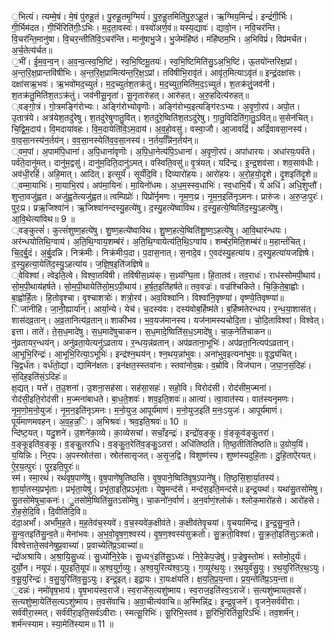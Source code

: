 

  
॒भित्यं। त्यम्मे॒षं। मे॒षं पु॑रुहू॒तं। पु॒रुहू॒तमृ॒ग्मियं॑। पु॒रु॒हू॒तमिति॑पु॒रु॒ऽहू॒तं। ऋ॒ग्मिय॒मिन्द्रं॑। इन्द्रं॑गी॒र्भिः। गी॒र्भिम॑दत। गी॒र्भिरिति॑गीः॒ऽभिः। म॒द॒ता॒वस्वः॑। वस्वो॑अर्ण॒वं॥ यस्य॒द्यावः॑। द्यावो॒न। नवि॒चर॑न्ति। वि॒चर॑न्ति॒मानु॑षा। वि॒चर॒न्तीति॑वि॒ऽचर॑न्ति। मानु॑षाभु॒जे। भु॒जेमंहि॑ष्ठं। मंहि॑ष्ठम॒भि। अ॒भिविप्रं॑। विप्र॑मर्चत। अ॒र्च॒तेत्य॑र्चत॥  
॒भीं। ई॒म॒व॒न्व॒न्। अ॒व॒न्व॒त्स्व॒भि॒ष्टिं। स्व॒भि॒ष्टिमू॒तयः॑। स्व॒भि॒ष्टिमिति॑सु॒ऽअ॒भि॒ष्टिं। ऊ॒तयो॑न्तरिक्ष॒प्रां। अ॒न्त॒रि॒क्ष॒प्रान्तवि॑षीभिः। अ॒न्त॒रि॒क्ष॒प्रामित्य॑न्त॒रि॒क्ष॒ऽप्रां। तवि॑षीभि॒रावृ॑तं। आवृ॑त॒मित्याऽवृ॑तं॥ इन्द्रं॒दक्षा॑सः। दक्षा॑सऋ॒भवः॑। ऋ॒भवो॑मद॒च्युतं॑। म॒द॒च्युतं॑श॒तक्र॑तुं। म॒द॒च्युत॒मिति॑म॒द॒ऽच्युतं॑। श॒तक्र॑तुं॒जव॑नी। श॒तक्र॑तु॒मिति॑श॒तऽक्र॑तुं। जव॑नीसू॒नृता॑। सू॒नृतारु॑हत्। आरु॑हत्। अ॒रु॒हदित्य॑रुहत्॥  
्वङ्गो॒त्रं। गो॒त्रमङ्गि॑रोभ्यः। अङ्गि॑रोभ्योवृणॊः। अङ्गि॑रोभ्य॒इत्यङ्गि॑रःऽभ्यः। अ॒वृ॒णो॒रप॑। अपो॒त। उ॒तात्र॑ये। अत्र॑येश॒तदु॑रेषु। श॒तदु॑रेषुगातु॒वित्। श॒तदु॑रे॒ष्विति॑श॒तऽदु॑रेषु। गा॒तु॒विदिति॑गा॒तु॒ऽवित्॥ स॒सेन॑चित्। चि॒द्वि॒म॒दाय॑। वि॒मदाया॑वहः। वि॒म॒दायेति॑वि॒ऽम॒दाय॑। अ॒व॒हो॒वसु॑। वस्वा॒जौ। आ॒जावद्रिं॑। अद्रिं॑वावसा॒नस्य॑। वा॒व॒सा॒नस्य॑न॒र्तय॑न्। व॒व॒सा॒नस्येति॑व॒व॒सा॒नस्य॑। न॒र्तय॒न्निि॑न॒र्तय॑न्॥  
्वम॒पां। अ॒पाम॑पि॒धाना॑। अ॒पि॒धाना॑वृणॊः। अ॒पि॒धा॒नेत्य॑पि॒ऽधाना॑। अ॒वृ॒णॊ॒रप॑। अपा॑धारयः। अधा॑रयः॒पर्व॑ते। पर्व॑ते॒दानु॑मत्। दानु॑म॒द्वसु॑। दानु॑म॒दिति॒दानु॑ऽमत्। वस्विति॒वसु॑॥ वृ॒त्रंयत्। यदि॑न्द्र। इ॒न्द्र॒शव॑सा। शव॒साव॑धीः। अव॑धी॒रहिं॑। अहि॒मात्। आदित्। इत्सूर्यं॑। सूर्यं॑दि॒वि। दिव्यारो॑हयः। आरो॑हयः। अ॒रो॒ह॒यो॒दृ॒शे। दृ॒शइति॑दृ॒शे॥  
्वम्मा॒याभिः॑। मा॒याभि॒रप॑। अप॑मा॒यिनः॑। मा॒यिनो॑धमः। अ॒ध॒म॒स्स्व॒धाभिः॑। स्व॒धाभि॒र्ये। ये अधि॑। अधि॒शुप्तौ॑। शुप्ता॒वजु॑ह्वत। अजु॑ह्व॒तेत्यजु॑ह्वत॥ त्वम्पिप्रोः॑। पिप्रो॑र्नृमणः। नृ॒म॒णः॒प्र। नृ॒म॒न॒इति॑नृऽमनः। प्रारु॑जः। अ॒रु॒जः॒पुरः॑। पुरः॒प्र। प्रऋ॒जिश्वा॑नं। ऋ॒जिश्वा॑नन्दस्यु॒हत्ये॑षु। द॒स्यु॒हत्ये॑ष्वाविथ। द॒स्यु॒हत्ये॒ष्विति॑द॒स्यु॒ऽहत्ये॑षु। आ॒वि॒थेत्या॑विथ॥ 9 ॥  
्वङ्कुत्सं॑। कुत्सं॑शुष्ण॒हत्ये॑षु। शु॒ष्ण॒हत्ये॑ष्वाविथ। शु॒ष्ण॒हत्ये॒ष्विति॑शु॒ष्ण॒ऽहत्ये॑षु। आ॒वि॒थार॑न्धयः। अर॑न्धयोतिथि॒ग्वाय॑। अ॒ति॒थि॒ग्वाय॒शम्ब॑रं। अ॒ति॒थि॒ग्वायेत्य॑ति॒थि॒ऽग्वा॑य। शम्ब॑र॒मिति॒शम्ब॑रं॥ म॒हान्तं॑चित्। चि॒द॒र्बु॒दं। अ॒र्बु॒दन्नि। निक्र॑मीः। निक्र॑मीःप॒दा। प॒दास॒नात्। स॒नादे॒व। ए॒वद॑स्यु॒हत्या॑य। द॒स्यु॒हत्या॑यजज्ञिषे। द॒स्यु॒हत्या॒येति॑द॒स्यु॒ऽहत्या॑य। ज॒ज्ञि॒ष॒इति॑जज्ञिषे॥  
्वेविश्वा॑। त्वेइति॒त्वे। विश्वा॒तवि॑षी। तवि॑षीस॒ध्र्य॑क्। स॒ध्र्य॑ग्घि॒ता। हि॒तातव॑। तव॒राधः॑। राध॑स्सोमपी॒थाय॑। सो॒म॒पी॒थाय॑हर्षते। सो॒म॒पी॒थायेति॑सो॒म॒ऽपी॒थाय॑। ह॒र्ष॒त॒इति॑हर्षते॥ तव॒वज्रः॑। वज्र॑श्चिकिते। चि॒कि॒ते॒बा॒ह्वोः। बा॒ह्वोर्हि॒तः। हि॒तोवृ॒श्चा। वृ॒श्चाशत्रोः॑। शत्रो॒रव॑। अव॒विश्वा॑नि। विश्वा॑नि॒वृष्ण्या॑। वृष्ण्ये॒तिवृष्ण्या॑॥  
िजा॑नीहि। जा॒नी॒ह्यार्या॑न्। आर्या॒न्ये। येच॑। च॒दस्य॑वः। दस्य॑वोब॒र्हिष्म॑ते। ब॒र्हिष्म॑तेरन्धय। र॒न्ध॒या॒शास॑त्। शास॑दव्र॒तान्। अ॒व्र॒तानित्य॑व्र॒तान्॥ शाकी॑भव। भ॒व॒यज॑मानस्य। यज॑नामस्यचोदि॒ता। चो॒दि॒ताविश्वा॑। विश्वेत्। इत्ता। ताते॑। ते॒स॒ध॒मादे॑षु। स॒ध॒मादे॑षुचाकन। स॒ध॒मादे॒ष्विति॑स॒ध॒ऽमादे॑षु। चा॒क॒नेति॑चाकन॥  
नु॑व्रतायर॒न्धय॑न्। अनु॑व्रता॒येत्यनु॑ऽव्रताय। र॒न्धय॒न्न॑व्रतान्। अप॑व्रताना॒भूभिः॑। अप॑व्रता॒नित्यप॑ऽव्रतान्। आ॒भूभि॒रिन्द्रः॑। आ॒भूभि॒रित्या॒ऽभूभिः॑। इन्द्र॑श्न॒थय॑न्। श्न॒थय॒न्ना॑भुवः। अना॑भुव॒इत्यना॑भुवः॥ वृ॒द्ध्य॑चित्। चि॒द्वर्ध॑तः। वर्ध॑तो॒द्यां। द्यामिन॑क्षतः। इन॑क्षत॒स्स्तवा॑नः। स्तवा॑नोव॒म्रः। व॒म्रोवि। विज॑घान। ज॒घा॒न॒सं॒दिहः॑। सं॒दिह॒इति॑सं॒ऽदिहः॑॥  
क्ष॒द्यत्। यत्ते॑। त॒उ॒शना॑। उ॒शना॒सह॑सा। सह॑सा॒सहः॑। सहो॒वि। विरोद॑सी। रोद॑सीम॒ज्मना॑। रोद॑सी॒इति॒रोद॑सी। म॒ज्मना॑बाधते। बा॒ध॒ते॒शवः॑। शव॒इति॒शवः॑॥ आत्वा॑। त्वा॒वात॑स्य। वात॑स्यनृमणः। नृ॒म॒णो॒म॒नो॒युजः॑। नृ॒म॒न॒इति॑नृऽमनः। म॒नो॒युज॒ आपूर्य॑माणं। म॒नो॒युज॒इति॑ म॒नः॒ऽयुजः॑। आपूर्य॑माणं। पूर्य॑माणमवहन्। अ॒व॒ह॒न्न॒ि। अ॒भिश्रवः॑। श्रव॒इति॒श्रवः॑॥ 10 ॥  
न्दि॑ष्ट॒यत्। यदु॒शने॑। उ॒शने॑का॒व्ये। का॒व्येसचा॑। सचाँ॒इन्द्रः॑। इन्द्रो॑व॒ङ्कू। वं॒ङ्कूव॑ङ्कु॒तरा॑। व॒ङ्कूइति॑व॒ङ्कू। व॒ङ्कु॒तरा॑धि। व॒ङ्कु॒त॒रेति॑व॒ङ्कु॒ऽतरा॑। अधि॑तिष्ठति। ति॒ष्ठ॒तीति॑तिष्ठति॥ उ॒ग्रोय॒यिं। य॒यिन्निः। निर॒पः। अ॒पस्स्रोत॑सा। स्रोत॑सासृजत्। अ॒सृ॒ज॒द्वि। विशुष्ण॑स्य। शुष्ण॑स्यदुहि॒ताः। दु॒हि॒ताऐ॑रयत्। ऐ॒र॒य॒त्पुरः॑। पुर॒इति॒पुरः॑॥  
स्म॑। स्मा॒रथं॑। रथं॑वृष॒पाणे॑षु। वृ॒ष॒पाणे॑षुतिष्ठसि। वृ॒ष॒पाने॒ष्विति॑वृ॒ष॒ऽपाने॑षु। ति॒ष्ठ॒सि॒शा॒र्या॒तस्य॑। शा॒र्या॒तस्य॒प्रभृ॑ताः। प्रभृ॑ता॒येषु॑। प्रभृ॑ता॒इति॒प्रऽभृ॑ताः। येषु॒मन्द॑से। मन्द॑स॒इति॒मन्द॑से॥ इन्द्र॒यथा॑। यथा॑सु॒तसो॑मेषु। सु॒तसो॑मेषुचा॒कनः॑। ु॒तसो॑मे॒ष्विति॑सु॒तऽसो॑मेषु। चा॒कनो॑न॒र्वाणं॑। अ॒न॒र्वाणं॒श्लोकं॑। श्लोक॒मारो॑हसे। आरो॑हसे। रो॒ह॒से॒दि॒वि। दि॒वीति॑दि॒वि॥  
द॑दा॒अर्भां॑। अर्भां॑म॒ह॒ते। म॒ह॒तेव॑च॒स्यवे॑। व॒च॒स्यवे॑क॒क्षीव॑ते। क॒क्षीव॑तेवृ॒चयां। वृ॒चयामि॑न्द्र। इ॒न्द्र॒सु॒न्व॒ते। सु॒न्व॒तइति॑सु॒न्व॒ते॥ मेना॑भवः। अ॒भ॒वो॒वृ॒ष॒ण॒श्वस्य॑। वृ॒ष॒ण॒श्वस्य॑सुक्रतो। सु॒क्र॒तो॒विश्वा॑। सु॒क्र॒तो॒इति॑सुऽक्रतो। विश्वेत्ताते॒सव॑नेषुप्र॒वाच्या॑। प्र॒वाच्येति॑प्र॒ऽवाच्या॑॥  
न्द्रो॑अश्रायि। अ॒श्रा॒यि॒सु॒ध्यः॑। सु॒ध्यो॑नि॒रे॒के। सु॒ध्य१॒॑इति॑सु॒ऽध्यः॑। नि॒रे॒केप॒ज्रेषु॑। प॒ज्रेषु॒स्तोमः॑। स्तोमो॒दुर्यः॑। दुर्यो॒न। नयूपः॑। यूप॒इति॒यूपः॑॥ अ॒श्व॒युर्ग॒व्युः। अ॒श्व॒युरित्य॑श्व॒ऽयुः। ग॒व्यूर॑थ॒युः। र॒थ॒युर्व॑सु॒युः। र॒थ॒युरिति॑र॒थ॒ऽयुः। व॒सू॒युरिन्द्रः॑। व॒सु॒युरिति॑व॒सु॒ऽयुः। इन्द्र॒इत्। इद्रा॒यः। रा॒यःक्ष॑यति। क्ष॒य॒ति॒प्र॒य॒न्ता। प्र॒य॒न्तेति॑प्र॒ऽय॒न्ता॥  
॒दन्नः॑। नमो॑वृष॒भाय॑। वृ॒ष॒भाय॑स्व॒राजे॑। स्व॒राजे॑स॒त्यशु॑ष्माय। स्व॒राज॒इति॑स्व॒ऽराजे॑। स॒त्यशु॑ष्मायत॒वसे॑। स॒त्यशु॑ष्मा॒येति॑स॒त्यऽशु॑ष्माय। त॒वसे॑वाचि। अ॒वा॒चीत्य॑वाचि॥ अ॒स्मिन्नि्॑द्र। इ॒न्द्र॒वृ॒जने॑। वृ॒जने॒सर्व॑वीराः। सर्व॑वीरा॒स्मत्। सर्व॑वीरा॒इति॒सर्व॑ऽवीराः। स्मत्सू॒रिभिः॑। सू॒रिभि॒स्तव॑। सू॒रिभि॒रिति॑सू॒रिऽभिः॑। तव॒शर्म॑न्। शर्म॑न्त्स्याम। स्या॒मेति॑स्याम॥ 11 ॥  
